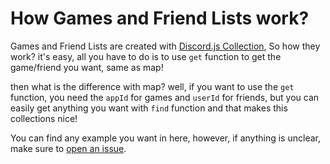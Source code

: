 # How Games and Friend Lists work?
Games and Friend Lists are created with [Discord.js Collection](https://github.com/discordjs/collection),
So how they work? it's easy, all you have to do is to use `get` function to get the game/friend you want, same as map!

then what is the difference with map?
well, if you want to use the `get` function, you need the `appId` for games and `userId` for friends, but you can easily get anything you want with `find` function and that makes this collections nice!

You can find any example you want in here, however, if anything is unclear, make sure to [open an issue](https://github.com/EhsanFox/SteamLib/issues/new).
